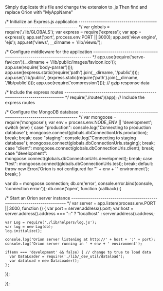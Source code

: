 Simply duplicate this file and change the extension to .js
Then find and replace Orion with "MyAppName"

/* Initialize an Express.js application
----------------------------------------------------------------------------- */
var globals = require('./lib/GLOBALS');
var express = require('express');
var app = express();
    app.set('port', process.env.PORT || 3000);
    app.set('view engine', 'ejs');
    app.set('views', __dirname + '/lib/views/');

/* Configure middleware for the  application
----------------------------------------------------------------------------- */
    app.use(require('serve-favicon')(__dirname + '/lib/public/images/favicon.ico'));
    app.use(require('body-parser')());
    app.use((express.static(require('path').join(__dirname, '/public'))));
    app.use('/lib/public', (express.static(require('path').join(__dirname, '/lib/public'))));
    app.use(require('compression')()); // gzip response data

/* Include the express routes
----------------------------------------------------------------------------- */
    require('./routes')(app); // Include the express routes

/* Configure the MongoDB database
----------------------------------------------------------------------------- */
var mongoose = require('mongoose');
var env = process.env.NODE_ENV || 'development';
switch (env) {
  case "production":
      console.log("Connecting to production database");
      mongoose.connect(globals.dbConnectionUrls.production);
      break;
    break;
  case "staging":
    console.log("Connecting to staging database");
    mongoose.connect(globals.dbConnectionUrls.staging);
    break;
  case "client":
    mongoose.connect(globals.dbConnectionUrls.client);
    break;
  case "development":
    mongoose.connect(globals.dbConnectionUrls.development);
    break;
  case "test":
    mongoose.connect(globals.dbConnectionUrls.test);
    break;
  default:
    throw new Error('Orion is not configured for "' + env + '" environment');
    break;
}

var db = mongoose.connection;
db.on('error', console.error.bind(console, 'connection error:'));
db.once('open', function (callback) {

  /* Start an Orion server instance
  --------------------------------------------------------------------------- */
  var server = app.listen(process.env.PORT || 3000, function () {
    var port = server.address().port;
    var host = server.address().address === "::" ?
                "localhost" :
                server.address().address;

    var Log = require('./lib/helpers/log.js');
    var log = new Log(db);
    log.initialize();

    console.log('Orion server listening at http://' + host + ':' + port);
    console.log('Orion server running in ' + env + ' environment');

    if(env === 'development' && false) { // change to true to load data
      var DataLoader = require('./lib/_dev_util/dataload');
      var dataload = new DataLoader();
    };

  });

});
